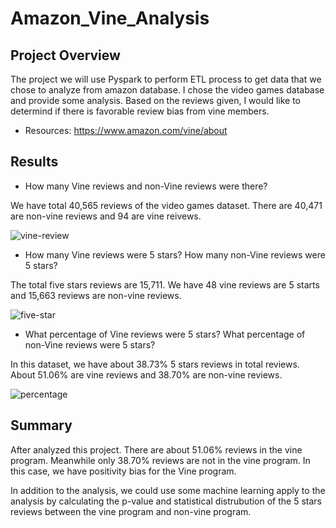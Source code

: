 # Amazon_Vine_Analysis
## Project Overview
The project we will use Pyspark to perform ETL process to get data that we chose to analyze from amazon database. I chose the video games database and provide some analysis. Based on the reviews given, I would like to determind if there is favorable review bias from vine members. 
- Resources: https://www.amazon.com/vine/about

## Results
- How many Vine reviews and non-Vine reviews were there?

We have total 40,565 reviews of the video games dataset. There are 40,471 are non-vine reviews and 94 are vine reivews. 

![vine-review](https://user-images.githubusercontent.com/94089680/163692287-3dcee08f-f90c-466c-af68-4f6ff019fddb.png)

- How many Vine reviews were 5 stars? How many non-Vine reviews were 5 stars?

The total five stars reviews are 15,711. We have 48 vine reviews are 5 starts and 15,663 reviews are non-vine reviews. 

![five-star](https://user-images.githubusercontent.com/94089680/163692230-c515599b-33dc-4645-9b74-e79ac329bf9e.png)

- What percentage of Vine reviews were 5 stars? What percentage of non-Vine reviews were 5 stars?

In this dataset, we have about 38.73% 5 stars reviews in total reviews. About 51.06% are vine reviews and 38.70% are non-vine reviews. 

![percentage](https://user-images.githubusercontent.com/94089680/163692283-9de183bf-534c-4398-bfb5-6ccbc1de94b6.png)


## Summary
After analyzed this project. There are about 51.06% reviews in the vine program. Meanwhile only 38.70% reviews are not in the vine program. In this case, we have positivity bias for the Vine program. 

In addition to the analysis, we could use some machine learning apply to the analysis by calculating the p-value and statistical distrubution of the 5 stars reviews between the vine program and non-vine program.


